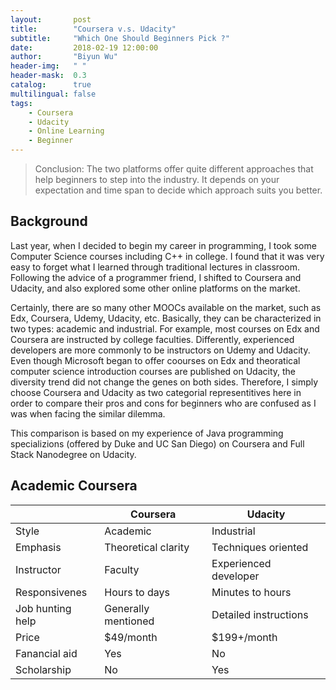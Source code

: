 ```yaml
---
layout:       post
title:        "Coursera v.s. Udacity"
subtitle:     "Which One Should Beginners Pick ?"
date:         2018-02-19 12:00:00
author:       "Biyun Wu"
header-img:   " "
header-mask:  0.3
catalog:      true
multilingual: false
tags:
    - Coursera
    - Udacity
    - Online Learning
    - Beginner
---
```


> Conclusion: The two platforms offer quite different approaches that help beginners to step into the industry. It depends on your expectation and time span to decide which approach suits you better.

## Background
Last year, when I decided to begin my career in programming, I took some Computer Science courses including C++ in college. I found that it was very easy to forget what I learned through traditional lectures in classroom. Following the advice of a programmer friend, I shifted to Coursera and Udacity, and also explored some other online platforms on the market.

Certainly, there are so many other MOOCs available on the market, such as Edx, Coursera, Udemy, Udacity, etc. Basically, they can be characterized in two types: academic and industrial. For example, most courses on Edx and Coursera are instructed by college faculties. Differently, experienced developers are more commonly to be instructors on Udemy and Udacity. Even though Microsoft began to offer coourses on Edx and theoratical computer science introduction courses are published on Udacity, the diversity trend did not change the genes on both sides. Therefore, I simply choose Coursera and Udacity as two categorial representitives here in order to compare their pros and cons for beginners who are confused as I was when facing the similar dilemma.

This comparison is based on my experience of Java programming specializions (offered by Duke and UC San Diego) on Coursera and Full Stack Nanodegree on Udacity.

## Academic Coursera



|                       |Coursera            |Udacity              |
|-----------------------|--------------------|---------------------|
|Style                  |Academic            |Industrial           |
|Emphasis               |Theoretical clarity |Techniques oriented  |
|Instructor             |Faculty             |Experienced developer|
|Responsivenes          |Hours to days       |Minutes to hours     |
|Job hunting help       |Generally mentioned |Detailed instructions|
|Price                  |$49/month           |$199+/month          |
|Fanancial aid          |Yes                 |No                   |
|Scholarship            |No                  |Yes                  |
